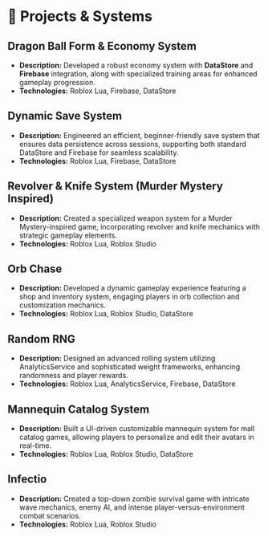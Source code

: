 # 🚀 **Projects & Systems**

## **Dragon Ball Form & Economy System**

- **Description:** Developed a robust economy system with **DataStore** and **Firebase** integration, along with specialized training areas for enhanced gameplay progression.
- **Technologies:** Roblox Lua, Firebase, DataStore

## **Dynamic Save System**

- **Description:** Engineered an efficient, beginner-friendly save system that ensures data persistence across sessions, supporting both standard DataStore and Firebase for seamless scalability.
- **Technologies:** Roblox Lua, Firebase, DataStore

## **Revolver & Knife System (Murder Mystery Inspired)**

- **Description:** Created a specialized weapon system for a Murder Mystery-inspired game, incorporating revolver and knife mechanics with strategic gameplay elements.
- **Technologies:** Roblox Lua, Roblox Studio

## **Orb Chase**

- **Description:** Developed a dynamic gameplay experience featuring a shop and inventory system, engaging players in orb collection and customization mechanics.
- **Technologies:** Roblox Lua, Roblox Studio, DataStore

## **Random RNG**

- **Description:** Designed an advanced rolling system utilizing AnalyticsService and sophisticated weight frameworks, enhancing randomness and player rewards.
- **Technologies:** Roblox Lua, AnalyticsService, Firebase, DataStore

## **Mannequin Catalog System**

- **Description:** Built a UI-driven customizable mannequin system for mall catalog games, allowing players to personalize and edit their avatars in real-time.
- **Technologies:** Roblox Lua, Roblox Studio, DataStore

## **Infectio**

- **Description:** Created a top-down zombie survival game with intricate wave mechanics, enemy AI, and intense player-versus-environment combat scenarios.
- **Technologies:** Roblox Lua, Roblox Studio
